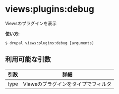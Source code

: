 # views:plugins:debug
Viewsのプラグインを表示

**使い方:**
```
$ drupal views:plugins:debug [arguments]
```

## 利用可能な引数
引数 | 詳細
---------|-------------
type | Viewsのプラグインをタイプでフィルタ

